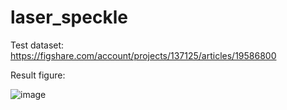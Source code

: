 # laser_speckle
Test dataset:
https://figshare.com/account/projects/137125/articles/19586800

Result figure:

![image](https://user-images.githubusercontent.com/53450745/163086783-1d66ca63-c338-4b52-90e1-131dae72e93a.png)
